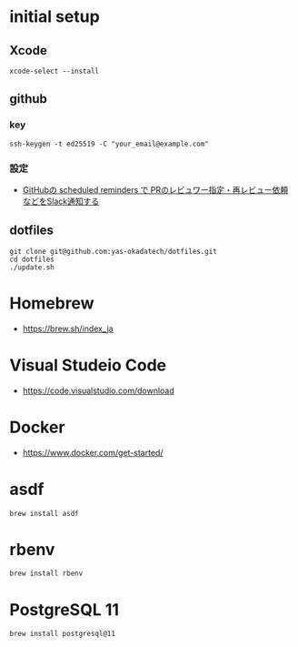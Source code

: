# initial setup

## Xcode

```
xcode-select --install
```

## github 
### key

```
ssh-keygen -t ed25519 -C "your_email@example.com"
```

### 設定

- [GitHubの scheduled reminders で PRのレビュワー指定・再レビュー依頼などをSlack通知する](https://zenn.dev/hiroga/articles/github-scheduled-reminder)

## dotfiles

```
git clone git@github.com:yas-okadatech/dotfiles.git
cd dotfiles
./update.sh
```

# Homebrew

- https://brew.sh/index_ja

# Visual Studeio Code

- https://code.visualstudio.com/download

# Docker

- https://www.docker.com/get-started/

# asdf

```
brew install asdf
```

# rbenv

```
brew install rbenv
```

# PostgreSQL 11

```
brew install postgresql@11
```


